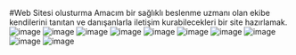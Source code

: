 #Web Sitesi olusturma
Amacım bir sağlıklı beslenme uzmanı olan ekibe kendilerini tanıtan ve danışanlarla iletişim kurabilecekleri bir site hazırlamak.
![image](https://github.com/SevvalEsenturk/AgTabanl-ProgramlamaGiris/assets/121046672/5dd21542-7ec5-4797-a70d-2e14b608dd64)
![image](https://github.com/SevvalEsenturk/AgTabanl-ProgramlamaGiris/assets/121046672/c8b7d734-546e-4cb3-9923-7dd326eb747f)
![image](https://github.com/SevvalEsenturk/AgTabanl-ProgramlamaGiris/assets/121046672/860715c5-89bf-4d43-bf93-9257232f1c59)
![image](https://github.com/SevvalEsenturk/AgTabanl-ProgramlamaGiris/assets/121046672/8a617108-1a47-4031-8a8b-40c5c3ba479c)
![image](https://github.com/SevvalEsenturk/AgTabanl-ProgramlamaGiris/assets/121046672/8d697dbb-3404-4e58-bbb8-2ba5c5c5837e)
![image](https://github.com/SevvalEsenturk/AgTabanl-ProgramlamaGiris/assets/121046672/6c212788-f3ca-4cb1-a66a-bee4849cdf5e)
![image](https://github.com/SevvalEsenturk/AgTabanl-ProgramlamaGiris/assets/121046672/dee8d969-22a5-46bc-982b-dd3f74142cac)
![image](https://github.com/SevvalEsenturk/AgTabanl-ProgramlamaGiris/assets/121046672/af725e8b-9632-49b3-9aee-f9c9b0606b7f)
![image](https://github.com/SevvalEsenturk/AgTabanl-ProgramlamaGiris/assets/121046672/67013c7f-8d2c-49b2-a7c3-b42d2f427a26)
![image](https://github.com/SevvalEsenturk/AgTabanl-ProgramlamaGiris/assets/121046672/c2195f4a-b200-48b4-a66d-45c5d1198328)











